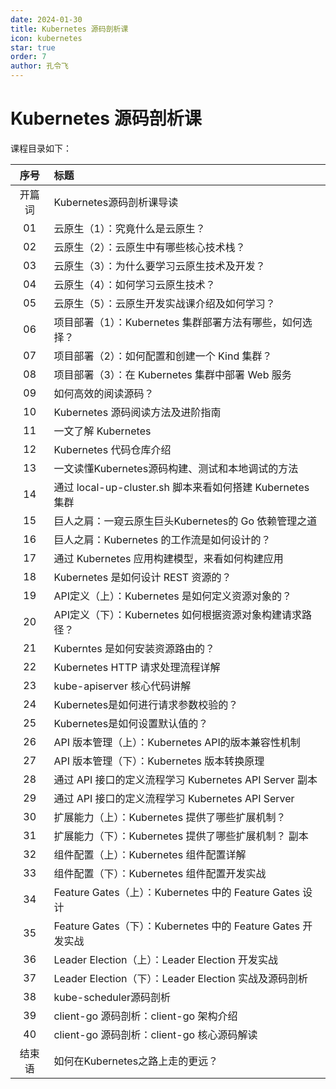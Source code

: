 ```yaml
---
date: 2024-01-30
title: Kubernetes 源码剖析课
icon: kubernetes
star: true
order: 7
author: 孔令飞
---
```


# Kubernetes 源码剖析课

课程目录如下：

|序号|标题|
|:----:|:----|
|开篇词|Kubernetes源码剖析课导读|
|01|云原生（1）：究竟什么是云原生？|
|02|云原生（2）：云原生中有哪些核心技术栈？|
|03|云原生（3）：为什么要学习云原生技术及开发？|
|04|云原生（4）：如何学习云原生技术？|
|05|云原生（5）：云原生开发实战课介绍及如何学习？|
|06|项目部署（1）：Kubernetes 集群部署方法有哪些，如何选择？|
|07|项目部署（2）：如何配置和创建一个 Kind 集群？|
|08|项目部署（3）：在 Kubernetes 集群中部署 Web 服务|
|09|如何高效的阅读源码？|
|10|Kubernetes 源码阅读方法及进阶指南|
|11|一文了解 Kubernetes|
|12|Kubernetes 代码仓库介绍|
|13|一文读懂Kubernetes源码构建、测试和本地调试的方法|
|14|通过 local-up-cluster.sh 脚本来看如何搭建 Kubernetes 集群|
|15|巨人之肩：一窥云原生巨头Kubernetes的 Go 依赖管理之道|
|16|巨人之肩：Kubernetes 的工作流是如何设计的？|
|17|通过 Kubernetes 应用构建模型，来看如何构建应用|
|18|Kubernetes 是如何设计 REST 资源的？|
|19|API定义（上）：Kubernetes 是如何定义资源对象的？|
|20|API定义（下）：Kubernetes 如何根据资源对象构建请求路径？|
|21|Kuberntes 是如何安装资源路由的？|
|22|Kubernetes HTTP 请求处理流程详解|
|23|kube-apiserver 核心代码讲解|
|24|Kubernetes是如何进行请求参数校验的？|
|25|Kubernetes是如何设置默认值的？|
|26|API 版本管理（上）：Kubernetes API的版本兼容性机制|
|27|API 版本管理（下）：Kubernetes 版本转换原理|
|28|通过 API 接口的定义流程学习 Kubernetes API Server 副本|
|29|通过 API 接口的定义流程学习 Kubernetes API Server|
|30|扩展能力（上）：Kubernetes 提供了哪些扩展机制？|
|31|扩展能力（下）：Kubernetes 提供了哪些扩展机制？ 副本|
|32|组件配置（上）：Kubernetes 组件配置详解|
|33|组件配置（下）：Kubernetes 组件配置开发实战|
|34|Feature Gates（上）：Kubernetes 中的 Feature Gates 设计|
|35|Feature Gates（下）：Kubernetes 中的 Feature Gates 开发实战|
|36|Leader Election（上）：Leader Election 开发实战|
|37|Leader Election（下）：Leader Election 实战及源码剖析|
|38|kube-scheduler源码剖析|
|39|client-go 源码剖析：client-go 架构介绍|
|40|client-go 源码剖析：client-go 核心源码解读|
|结束语|如何在Kubernetes之路上走的更远？|
